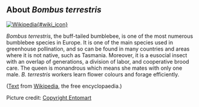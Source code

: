 About *Bombus terrestris*
-------------------------

[![Wikipedia](/img/wikipedia_logo_v2_en.png){#wiki_icon}](http://en.wikipedia.org/wiki/Bombus_terrestris)

*Bombus terrestris*, the buff-tailed bumblebee, is one of the most
numerous bumblebee species in Europe. It is one of the main species used
in greenhouse pollination, and so can be found in many countries and
areas where it is not native, such as Tasmania. Moreover, it is a
eusocial insect with an overlap of generations, a division of labor, and
cooperative brood care. The queen is monandrous which means she mates
with only one male. *B. terrestris* workers learn flower colours and
forage efficiently.

([Text](http://en.wikipedia.org/wiki/Bombus_terrestris) from
[Wikipedia](http://en.wikipedia.org/), the free encyclopaedia.)

Picture credit: [Copyright
Entomart](https://commons.wikimedia.org/wiki/File:Bombus_terrestris01.jpg)
